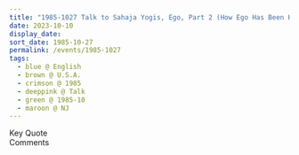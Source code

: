 ```yaml
---
title: "1985-1027 Talk to Sahaja Yogis, Ego, Part 2 (How Ego Has Been Historically Traditionally Torturing People Around), NJ, U.S.A."
date: 2023-10-10
display_date: 
sort_date: 1985-10-27
permalink: /events/1985-1027
tags:
  - blue @ English
  - brown @ U.S.A.
  - crimson @ 1985
  - deeppink @ Talk
  - green @ 1985-10
  - maroon @ NJ
---
```


<wave-list>
  <list-title color="green" width="75">Key Quote</list-title>
  <list-item color="BlanchedAlmond"  width="200"></list-item>
  <list-item color="Lavender"></list-item>
  <list-item color="BlanchedAlmond"></list-item>
</wave-list>

<br>

<wave-list>
  <list-title color="green" width="75">Comments</list-title>
  <list-item color="BlanchedAlmond"  width="200"></list-item>
  <list-item color="Lavender"></list-item>
  <list-item color="BlanchedAlmond"></list-item>
</wave-list>
